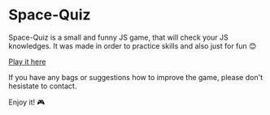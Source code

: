 # Space-Quiz

Space-Quiz is a small and funny JS game, that will check your JS knowledges. It was made in order to practice skills and also just for fun  :blush:

[Play it here](https://elliepooh.github.io/Space-Quiz)

If you have any bags or suggestions how to improve the game, please don't hesistate to contact.

Enjoy it! :video_game:
